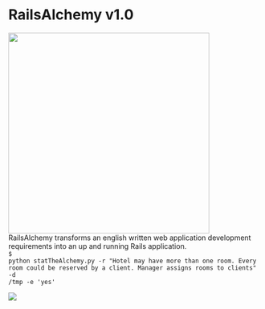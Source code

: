 # RailsAlchemy v1.0
<img width='400px' src='http://aboutislam.net/wp-content/uploads/2017/02/Jabir-Ibn-Hayyan-and-Islamic-Golden-Era-Alchemists-1.jpg'/><br>
RailsAlchemy transforms an english written web application development requirements into an up and running Rails application.<br>
<code>$ python statTheAlchemy.py -r "Hotel may have more than one room. Every room could be reserved by a client. Manager assigns rooms to clients" -d /tmp -e 'yes'</code><br>

<img src='https://github.com/slrbl/rails-alchemy/blob/master/image.png'/><br>
